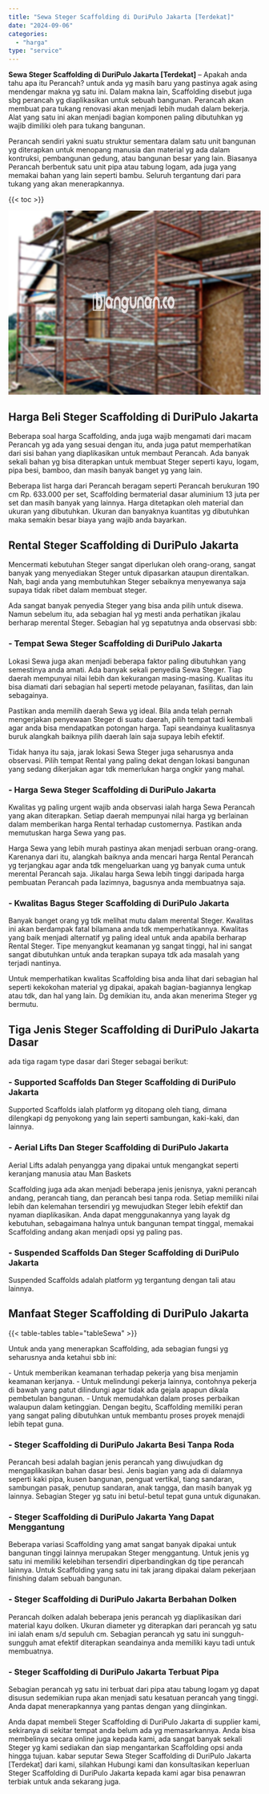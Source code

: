 ```yaml
---
title: "Sewa Steger Scaffolding di DuriPulo Jakarta [Terdekat]"
date: "2024-09-06"
categories: 
  - "harga"
type: "service"
---
```


**Sewa Steger Scaffolding di DuriPulo Jakarta \[Terdekat\]** – Apakah anda tahu apa itu Perancah? untuk anda yg masih baru yang pastinya agak asing mendengar makna yg satu ini. Dalam makna lain, Scaffolding disebut juga sbg perancah yg diaplikasikan untuk sebuah bangunan. Perancah akan membuat para tukang renovasi akan menjadi lebih mudah dalam bekerja. Alat yang satu ini akan menjadi bagian komponen paling dibutuhkan yg wajib dimiliki oleh para tukang bangunan.

Perancah sendiri yakni suatu struktur sementara dalam satu unit bangunan yg diterapkan untuk menopang manusia dan material yg ada dalam kontruksi, pembangunan gedung, atau bangunan besar yang lain. Biasanya Perancah berbentuk satu unit pipa atau tabung logam, ada juga yang memakai bahan yang lain seperti bambu. Seluruh tergantung dari para tukang yang akan menerapkannya.

{{< toc >}}

![Sewa Steger Scaffolding di DuriPulo Jakarta [Terdekat]](/images/sewa-scaffolding-steger-20.png)

## Harga Beli Steger Scaffolding di DuriPulo Jakarta

Beberapa soal harga Scaffolding, anda juga wajib mengamati dari macam Perancah yg ada yang sesuai dengan itu, anda juga patut memperhatikan dari sisi bahan yang diaplikasikan untuk membaut Perancah. Ada banyak sekali bahan yg bisa diterapkan untuk membuat Steger seperti kayu, logam, pipa besi, bamboo, dan masih banyak banget yg yang lain.

Beberapa list harga dari Perancah beragam seperti Perancah berukuran 190 cm Rp. 633.000 per set, Scaffolding bermaterial dasar aluminium 13 juta per set dan masih banyak yang lainnya. Harga ditetapkan oleh material dan ukuran yang dibutuhkan. Ukuran dan banyaknya kuantitas yg dibutuhkan maka semakin besar biaya yang wajib anda bayarkan.

## Rental Steger Scaffolding di DuriPulo Jakarta

Mencermati kebutuhan Steger sangat diperlukan oleh orang-orang, sangat banyak yang menyediakan Steger untuk dipasarkan ataupun direntalkan. Nah, bagi anda yang membutuhkan Steger sebaiknya menyewanya saja supaya tidak ribet dalam membuat steger.

Ada sangat banyak penyedia Steger yang bisa anda pilih untuk disewa. Namun sebelum itu, ada sebagian hal yg mesti anda perhatikan jikalau berharap merental Steger. Sebagian hal yg sepatutnya anda observasi sbb:

### \- Tempat Sewa Steger Scaffolding di DuriPulo Jakarta

Lokasi Sewa juga akan menjadi beberapa faktor paling dibutuhkan yang semestinya anda amati. Ada banyak sekali penyedia Sewa Steger. Tiap daerah mempunyai nilai lebih dan kekurangan masing-masing. Kualitas itu bisa diamati dari sebagian hal seperti metode pelayanan, fasilitas, dan lain sebagainya.

Pastikan anda memilih daerah Sewa yg ideal. Bila anda telah pernah mengerjakan penyewaan Steger di suatu daerah, pilih tempat tadi kembali agar anda bisa mendapatkan potongan harga. Tapi seandainya kualitasnya buruk alangkah baiknya pilih daerah lain saja supaya lebih efektif.

Tidak hanya itu saja, jarak lokasi Sewa Steger juga seharusnya anda observasi. Pilih tempat Rental yang paling dekat dengan lokasi bangunan yang sedang dikerjakan agar tdk memerlukan harga ongkir yang mahal.

### \- Harga Sewa Steger Scaffolding di DuriPulo Jakarta

Kwalitas yg paling urgent wajib anda observasi ialah harga Sewa Perancah yang akan diterapkan. Setiap daerah mempunyai nilai harga yg berlainan dalam memberikan harga Rental terhadap customernya. Pastikan anda memutuskan harga Sewa yang pas.

Harga Sewa yang lebih murah pastinya akan menjadi serbuan orang-orang. Karenanya dari itu, alangkah baiknya anda mencari harga Rental Perancah yg terjangkau agar anda tdk mengeluarkan uang yg banyak cuma untuk merental Perancah saja. Jikalau harga Sewa lebih tinggi daripada harga pembuatan Perancah pada lazimnya, bagusnya anda membuatnya saja.

### \- Kwalitas Bagus Steger Scaffolding di DuriPulo Jakarta

Banyak banget orang yg tdk melihat mutu dalam merental Steger. Kwalitas ini akan berdampak fatal bilamana anda tdk memperhatikannya. Kwalitas yang baik menjadi alternatif yg paling ideal untuk anda apabila berharap Rental Steger. Tipe menyangkut keamanan yg sangat tinggi, hal ini sangat sangat dibutuhkan untuk anda terapkan supaya tdk ada masalah yang terjadi nantinya.

Untuk memperhatikan kwalitas Scaffolding bisa anda lihat dari sebagian hal seperti kekokohan material yg dipakai, apakah bagian-bagiannya lengkap atau tdk, dan hal yang lain. Dg demikian itu, anda akan menerima Steger yg bermutu.

## Tiga Jenis Steger Scaffolding di DuriPulo Jakarta Dasar

ada tiga ragam type dasar dari Steger sebagai berikut:

### \- Supported Scaffolds Dan Steger Scaffolding di DuriPulo Jakarta

Supported Scaffolds ialah platform yg ditopang oleh tiang, dimana dilengkapi dg penyokong yang lain seperti sambungan, kaki-kaki, dan lainnya.

### \- Aerial Lifts Dan Steger Scaffolding di DuriPulo Jakarta

Aerial Lifts adalah penyangga yang dipakai untuk mengangkat seperti keranjang manusia atau Man Baskets

Scaffolding juga ada akan menjadi beberapa jenis jenisnya, yakni perancah andang, perancah tiang, dan perancah besi tanpa roda. Setiap memiliki nilai lebih dan kelemahan tersendiri yg mewujudkan Steger lebih efektif dan nyaman diaplikasikan. Anda dapat menggunakannya yang layak dg kebutuhan, sebagaimana halnya untuk bangunan tempat tinggal, memakai Scaffolding andang akan menjadi opsi yg paling pas.

### \- Suspended Scaffolds Dan Steger Scaffolding di DuriPulo Jakarta

Suspended Scaffolds adalah platform yg tergantung dengan tali atau lainnya.

## Manfaat Steger Scaffolding di DuriPulo Jakarta

{{< table-tables table="tableSewa" >}}

Untuk anda yang menerapkan Scaffolding, ada sebagian fungsi yg seharusnya anda ketahui sbb ini:

\- Untuk memberikan keamanan terhadap pekerja yang bisa menjamin keamanan kerjanya. - Untuk melindungi pekerja lainnya, contohnya pekerja di bawah yang patut dilindungi agar tidak ada gejala apapun dikala pembetulan bangunan. - Untuk memudahkan dalam proses perbaikan walaupun dalam ketinggian. Dengan begitu, Scaffolding memiliki peran yang sangat paling dibutuhkan untuk membantu proses proyek menajdi lebih tepat guna.

### \- Steger Scaffolding di DuriPulo Jakarta Besi Tanpa Roda

Perancah besi adalah bagian jenis perancah yang diwujudkan dg mengaplikasikan bahan dasar besi. Jenis bagian yang ada di dalamnya seperti kaki pipa, kusen bangunan, penguat vertikal, tiang sandaran, sambungan pasak, penutup sandaran, anak tangga, dan masih banyak yg lainnya. Sebagian Steger yg satu ini betul-betul tepat guna untuk digunakan.

### \- Steger Scaffolding di DuriPulo Jakarta Yang Dapat Menggantung

Beberapa variasi Scaffolding yang amat sangat banyak dipakai untuk bangunan tinggi lainnya merupakan Steger menggantung. Untuk jenis yg satu ini memiliki kelebihan tersendiri diperbandingkan dg tipe perancah lainnya. Untuk Scaffolding yang satu ini tak jarang dipakai dalam pekerjaan finishing dalam sebuah bangunan.

### \- Steger Scaffolding di DuriPulo Jakarta Berbahan Dolken

Perancah dolken adalah beberapa jenis perancah yg diaplikasikan dari material kayu dolken. Ukuran diameter yg diterapkan dari perancah yg satu ini ialah enam s/d sepuluh cm. Sebagian perancah yg satu ini sungguh-sungguh amat efektif diterapkan seandainya anda memiliki kayu tadi untuk membuatnya.

### \- Steger Scaffolding di DuriPulo Jakarta Terbuat Pipa

Sebagian perancah yg satu ini terbuat dari pipa atau tabung logam yg dapat disusun sedemikian rupa akan menjadi satu kesatuan perancah yang tinggi. Anda dapat menerapkannya yang pantas dengan yang diinginkan.

Anda dapat membeli Steger Scaffolding di DuriPulo Jakarta di supplier kami, sekiranya di sekitar tempat anda belum ada yg memasarkannya. Anda bisa membelinya secara online juga kepada kami, ada sangat banyak sekali Steger yg kami sediakan dan siap mengantarkan Scaffolding opsi anda hingga tujuan. kabar seputar Sewa Steger Scaffolding di DuriPulo Jakarta \[Terdekat\] dari kami, silahkan Hubungi kami dan konsultasikan keperluan Steger Scaffolding di DuriPulo Jakarta kepada kami agar bisa penawran terbiak untuk anda sekarang juga.
